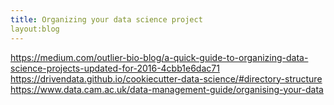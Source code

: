 ```yaml
---
title: Organizing your data science project 
layout:blog 
---
```


https://medium.com/outlier-bio-blog/a-quick-guide-to-organizing-data-science-projects-updated-for-2016-4cbb1e6dac71  
https://drivendata.github.io/cookiecutter-data-science/#directory-structure  
https://www.data.cam.ac.uk/data-management-guide/organising-your-data  

